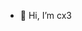 - 👋 Hi, I’m cx3


<!---
meta-c-3/meta-c-3 is a ✨ special ✨ repository because its `README.md` (this file) appears on your GitHub profile.
You can click the Preview link to take a look at your changes.
--->
